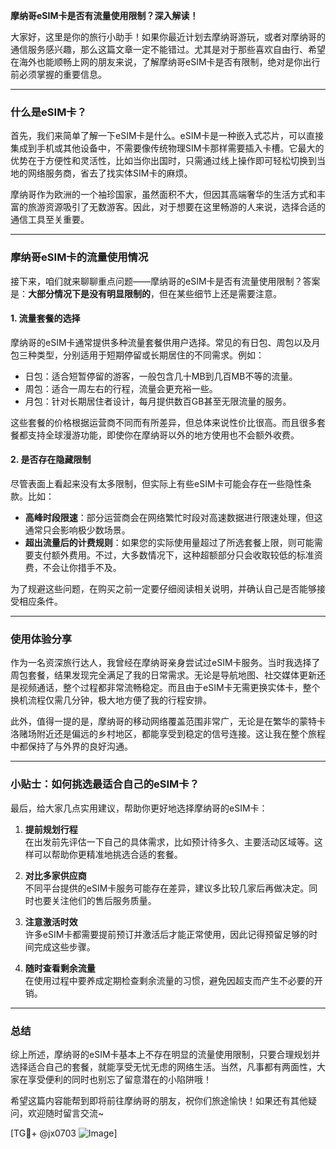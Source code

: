 **摩纳哥eSIM卡是否有流量使用限制？深入解读！**

大家好，这里是你的旅行小助手！如果你最近计划去摩纳哥游玩，或者对摩纳哥的通信服务感兴趣，那么这篇文章一定不能错过。尤其是对于那些喜欢自由行、希望在海外也能顺畅上网的朋友来说，了解摩纳哥eSIM卡是否有限制，绝对是你出行前必须掌握的重要信息。

---

### 什么是eSIM卡？

首先，我们来简单了解一下eSIM卡是什么。eSIM卡是一种嵌入式芯片，可以直接集成到手机或其他设备中，不需要像传统物理SIM卡那样需要插入卡槽。它最大的优势在于方便性和灵活性，比如当你出国时，只需通过线上操作即可轻松切换到当地的网络服务商，省去了找实体SIM卡的麻烦。

摩纳哥作为欧洲的一个袖珍国家，虽然面积不大，但因其高端奢华的生活方式和丰富的旅游资源吸引了无数游客。因此，对于想要在这里畅游的人来说，选择合适的通信工具至关重要。

---

### 摩纳哥eSIM卡的流量使用情况

接下来，咱们就来聊聊重点问题——摩纳哥的eSIM卡是否有流量使用限制？答案是：**大部分情况下是没有明显限制的**，但在某些细节上还是需要注意。

#### 1. **流量套餐的选择**
摩纳哥的eSIM卡通常提供多种流量套餐供用户选择。常见的有日包、周包以及月包三种类型，分别适用于短期停留或长期居住的不同需求。例如：
- 日包：适合短暂停留的游客，一般包含几十MB到几百MB不等的流量。
- 周包：适合一周左右的行程，流量会更充裕一些。
- 月包：针对长期居住者设计，每月提供数百GB甚至无限流量的服务。

这些套餐的价格根据运营商不同而有所差异，但总体来说性价比很高。而且很多套餐都支持全球漫游功能，即使你在摩纳哥以外的地方使用也不会额外收费。

#### 2. **是否存在隐藏限制**
尽管表面上看起来没有太多限制，但实际上有些eSIM卡可能会存在一些隐性条款。比如：
- **高峰时段限速**：部分运营商会在网络繁忙时段对高速数据进行限速处理，但这通常只会影响极少数场景。
- **超出流量后的计费规则**：如果您的实际使用量超过了所选套餐上限，则可能需要支付额外费用。不过，大多数情况下，这种超额部分只会收取较低的标准资费，不会让你措手不及。

为了规避这些问题，在购买之前一定要仔细阅读相关说明，并确认自己是否能够接受相应条件。

---

### 使用体验分享

作为一名资深旅行达人，我曾经在摩纳哥亲身尝试过eSIM卡服务。当时我选择了周包套餐，结果发现完全满足了我的日常需求。无论是导航地图、社交媒体更新还是视频通话，整个过程都非常流畅稳定。而且由于eSIM卡无需更换实体卡，整个换机流程仅需几分钟，极大地方便了我的行程安排。

此外，值得一提的是，摩纳哥的移动网络覆盖范围非常广，无论是在繁华的蒙特卡洛赌场附近还是偏远的乡村地区，都能享受到稳定的信号连接。这让我在整个旅程中都保持了与外界的良好沟通。

---

### 小贴士：如何挑选最适合自己的eSIM卡？

最后，给大家几点实用建议，帮助你更好地选择摩纳哥的eSIM卡：

1. **提前规划行程**  
   在出发前先评估一下自己的具体需求，比如预计待多久、主要活动区域等。这样可以帮助你更精准地挑选合适的套餐。

2. **对比多家供应商**  
   不同平台提供的eSIM卡服务可能存在差异，建议多比较几家后再做决定。同时也要关注他们的售后服务质量。

3. **注意激活时效**  
   许多eSIM卡都需要提前预订并激活后才能正常使用，因此记得预留足够的时间完成这些步骤。

4. **随时查看剩余流量**  
   在使用过程中要养成定期检查剩余流量的习惯，避免因超支而产生不必要的开销。

---

### 总结

综上所述，摩纳哥的eSIM卡基本上不存在明显的流量使用限制，只要合理规划并选择适合自己的套餐，就能享受无忧无虑的网络生活。当然，凡事都有两面性，大家在享受便利的同时也别忘了留意潜在的小陷阱哦！

希望这篇内容能帮到即将前往摩纳哥的朋友，祝你们旅途愉快！如果还有其他疑问，欢迎随时留言交流~

[TG💪+ @jx0703 ![Image](https://github.com/user-attachments/assets/dbca1d08-cadb-493c-b0ec-ad6f7a83f270)]